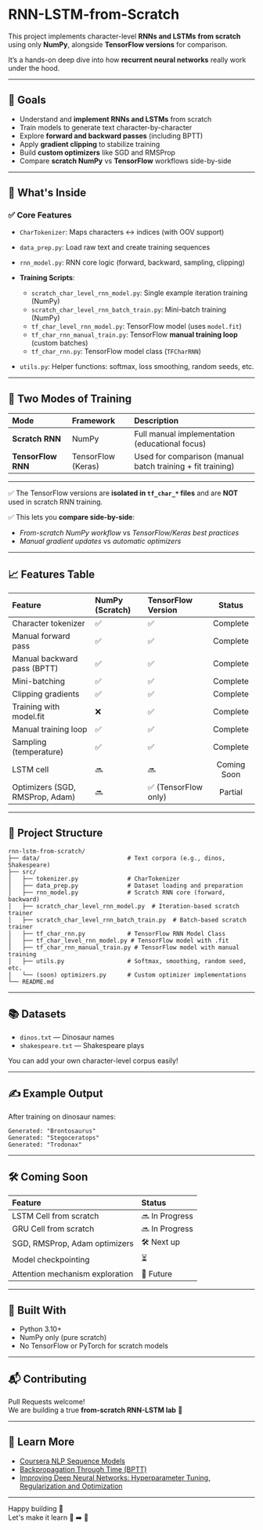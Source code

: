 
# RNN-LSTM-from-Scratch

This project implements character-level **RNNs and LSTMs** **from scratch** using only **NumPy**, alongside **TensorFlow versions** for comparison.

It’s a hands-on deep dive into how **recurrent neural networks** really work under the hood.

---

## 🚀 Goals
- Understand and **implement RNNs and LSTMs** from scratch
- Train models to generate text character-by-character
- Explore **forward and backward passes** (including BPTT)
- Apply **gradient clipping** to stabilize training
- Build **custom optimizers** like SGD and RMSProp
- Compare **scratch NumPy** vs **TensorFlow** workflows side-by-side

---

## 🧠 What's Inside

### ✅ Core Features
- `CharTokenizer`: Maps characters ↔️ indices (with OOV support)
- `data_prep.py`: Load raw text and create training sequences
- `rnn_model.py`: RNN core logic (forward, backward, sampling, clipping)

- **Training Scripts**:
  - `scratch_char_level_rnn_model.py`: Single example iteration training (NumPy)
  - `scratch_char_level_rnn_batch_train.py`: Mini-batch training (NumPy)
  - `tf_char_level_rnn_model.py`: TensorFlow model (uses `model.fit`)
  - `tf_char_rnn_manual_train.py`: TensorFlow **manual training loop** (custom batches)
  - `tf_char_rnn.py`: TensorFlow model class (`TFCharRNN`)

- `utils.py`: Helper functions: softmax, loss smoothing, random seeds, etc.

---

## 🤖 Two Modes of Training
| Mode                 | Framework        | Description |
|:---------------------|:-----------------|:------------|
| **Scratch RNN**       | NumPy             | Full manual implementation (educational focus) |
| **TensorFlow RNN**    | TensorFlow (Keras) | Used for comparison (manual batch training + fit training) |

---

✅ The TensorFlow versions are **isolated in `tf_char_*` files** and are **NOT** used in scratch RNN training.

✅ This lets you **compare side-by-side**:
- *From-scratch NumPy workflow* vs *TensorFlow/Keras best practices*  
- *Manual gradient updates* vs *automatic optimizers*

---

## 📈 Features Table

| Feature            | NumPy (Scratch) | TensorFlow Version | Status |
|:-------------------|:----------------|:-------------------|:------:|
| Character tokenizer | ✅ | ✅ | Complete |
| Manual forward pass | ✅ | ✅ | Complete |
| Manual backward pass (BPTT) | ✅ | ✅ | Complete |
| Mini-batching        | ✅ | ✅ | Complete |
| Clipping gradients   | ✅ | ✅ | Complete |
| Training with model.fit | ❌ | ✅ | Complete |
| Manual training loop | ✅ | ✅ | Complete |
| Sampling (temperature) | ✅ | ✅ | Complete |
| LSTM cell            | 🔜 | 🔜 | Coming Soon |
| Optimizers (SGD, RMSProp, Adam) | 🔜 | ✅ (TensorFlow only) | Partial |

---

## 📂 Project Structure
```
rnn-lstm-from-scratch/
├── data/                         # Text corpora (e.g., dinos, Shakespeare)
├── src/
│   ├── tokenizer.py              # CharTokenizer
│   ├── data_prep.py              # Dataset loading and preparation
│   ├── rnn_model.py              # Scratch RNN core (forward, backward)
│   ├── scratch_char_level_rnn_model.py  # Iteration-based scratch trainer
│   ├── scratch_char_level_rnn_batch_train.py  # Batch-based scratch trainer
│   ├── tf_char_rnn.py            # TensorFlow RNN Model Class
│   ├── tf_char_level_rnn_model.py # TensorFlow model with .fit
│   ├── tf_char_rnn_manual_train.py # TensorFlow model with manual training
│   ├── utils.py                  # Softmax, smoothing, random seed, etc.
│   └── (soon) optimizers.py      # Custom optimizer implementations
└── README.md
```

---

## 📚 Datasets
- `dinos.txt` — Dinosaur names
- `shakespeare.txt` — Shakespeare plays

You can add your own character-level corpus easily!

---

## ✍️ Example Output
After training on dinosaur names:
```
Generated: "Brontosaurus"
Generated: "Stegoceratops"
Generated: "Trodonax"
```
---

## 🛠️ Coming Soon
| Feature | Status |
|:--------|:-------|
| LSTM Cell from scratch | 🔜 In Progress |
| GRU Cell from scratch | 🔜 In Progress |
| SGD, RMSProp, Adam optimizers | 🛠️ Next up |
| Model checkpointing | ⏳ |
| Attention mechanism exploration | 🧠 Future |

---

## 🧩 Built With
- Python 3.10+
- NumPy only (pure scratch)
- No TensorFlow or PyTorch for scratch models

---

## 📬 Contributing
Pull Requests welcome!  
We are building a true **from-scratch RNN-LSTM lab** 🧪

---

## 🧠 Learn More
- [Coursera NLP Sequence Models](https://www.coursera.org/learn/nlp-sequence-models/home/week/1)
- [Backpropagation Through Time (BPTT)](https://www.coursera.org/learn/nlp-sequence-models/lecture/bc7ED/backpropagation-through-time)
- [Improving Deep Neural Networks: Hyperparameter Tuning, Regularization and Optimization](https://www.coursera.org/learn/deep-neural-network)
---

Happy building 🔁  
Let's make it learn 🦖 ➡️ 📝
